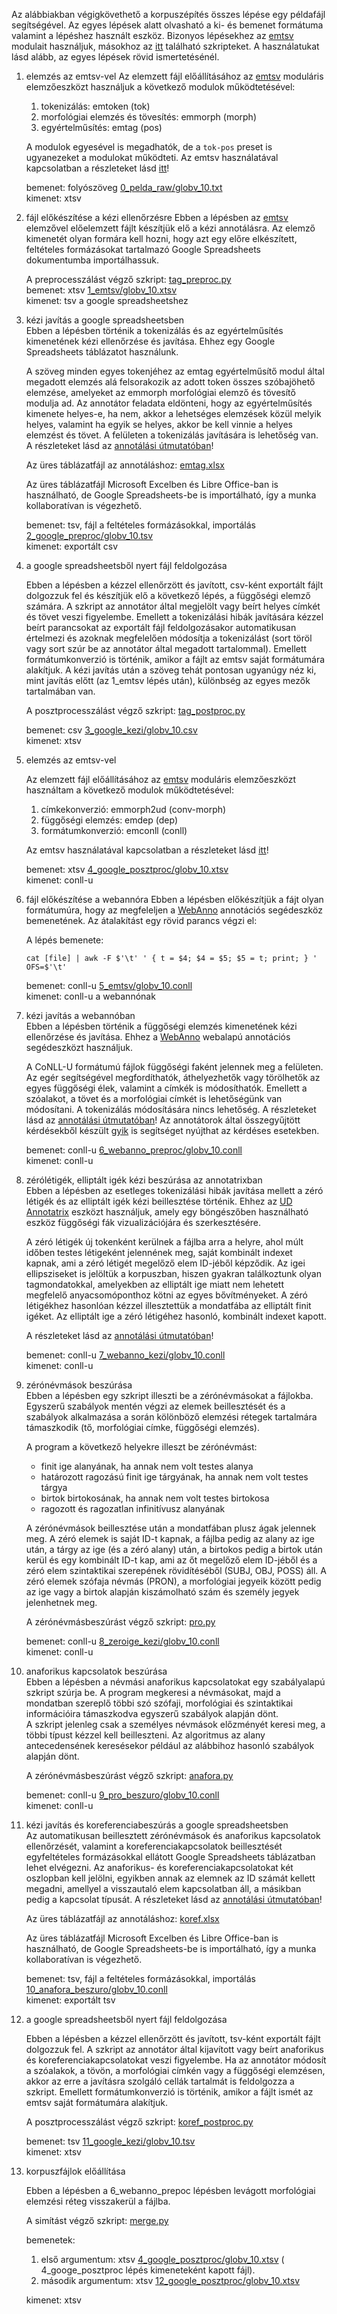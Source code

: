 Az alábbiakban végigkövethető a korpuszépítés összes lépése egy példafájl segítségével. Az egyes lépések alatt olvasható a ki- és bemenet formátuma valamint a lépéshez használt eszköz. Bizonyos lépésekhez az [emtsv](https://github.com/dlt-rilmta/emtsv) modulait használjuk, másokhoz az [itt](../szkriptek) található szkripteket. A használatukat lásd alább, az egyes lépések rövid ismertetésénél.

1. elemzés az emtsv-vel
   Az elemzett fájl előállításához az [emtsv](https://github.com/dlt-rilmta/emtsv) moduláris elemzőeszközt használjuk a következő modulok működtetésével:

   1. tokenizálás: emtoken (tok)
   1. morfológiai elemzés és tövesítés: emmorph (morph)
   1. egyértelműsítés: emtag (pos)

   A modulok egyesével is megadhatók, de a `tok-pos` preset is ugyanezeket a modulokat működteti. Az emtsv használatával kapcsolatban a részleteket lásd [itt](https://github.com/dlt-rilmta/emtsv)!

   bemenet: folyószöveg [0_pelda_raw/globv_10.txt](0_pelda_raw/globv_10.txt)   
   kimenet: xtsv  
    
2. fájl előkészítése a kézi ellenőrzésre
   Ebben a lépésben az [emtsv](https://github.com/dlt-rilmta/emtsv) elemzővel előelemzett fájlt készítjük elő a kézi annotálásra. Az elemző kimenetét olyan formára kell hozni, hogy azt egy előre elkészített, feltételes formázásokat tartalmazó Google Spreadsheets dokumentumba importálhassuk.

   A preprocesszálást végző szkript: [tag_preproc.py](../szkriptek/tag_preproc.py)  
   bemenet: xtsv  [1_emtsv/globv_10.xtsv](1_emtsv/globv_10.xtsv)  
   kimenet: tsv a google spreadsheetshez  
    
3. kézi javítás a google spreadsheetsben  
   Ebben a lépésben történik a tokenizálás és az egyértelműsítés kimenetének kézi ellenőrzése és javítása. Ehhez egy Google Spreadsheets táblázatot használunk.

   A szöveg minden egyes tokenjéhez az emtag egyértelműsítő modul által megadott elemzés alá felsorakozik az adott token összes szóbajöhető elemzése, amelyeket az emmorph morfológiai elemző és tövesítő modulja ad. Az annotátor feladata eldönteni, hogy az egyértelműsítés kimenete helyes-e, ha nem, akkor a lehetséges elemzések közül melyik helyes, valamint ha egyik se helyes, akkor be kell vinnie a helyes elemzést és tövet. A felületen a tokenizálás javítására is lehetőség van. A részleteket lásd az [annotálási útmutatóban](../utmutatok/emmorph_checker_guide.pdf)!

   Az üres táblázatfájl az annotáláshoz: [emtag.xlsx](../google_spreadsheets_fajlok/emtag.xlsx)

   Az üres táblázatfájl Microsoft Excelben és Libre Office-ban is használható, de Google Spreadsheets-be is importálható, így a munka kollaboratívan is végezhető.

   bemenet: tsv, fájl a feltételes formázásokkal, importálás  [2_google_preproc/globv_10.tsv](2_google_preproc/globv_10.tsv)  
   kimenet: exportált csv  
    
4. a google spreadsheetsből nyert fájl feldolgozása

   Ebben a lépésben a kézzel ellenőrzött és javított, csv-ként exportált fájlt dolgozzuk fel és készítjük elő a következő lépés, a függőségi elemző számára. A szkript az annotátor által megjelölt vagy beírt helyes címkét és tövet veszi figyelembe. Emellett a tokenizálási hibák javítására kézzel beírt parancsokat az exportált fájl feldolgozásakor automatikusan értelmezi és azoknak megfelelően módosítja a tokenizálást (sort töröl vagy sort szúr be az annotátor által megadott tartalommal). Emellett formátumkonverzió is történik, amikor a fájlt az emtsv saját formátumára alakítjuk. A kézi javítás után a szöveg tehát pontosan ugyanúgy néz ki, mint javítás előtt (az 1_emtsv lépés után), különbség az egyes mezők tartalmában van.

   A posztprocesszálást végző szkript: [tag_postproc.py](../szkriptek/tag_postproc.py)

   bemenet: csv  [3_google_kezi/globv_10.csv](3_google_kezi/globv_10.csv)  
   kimenet: xtsv
    
5. elemzés az emtsv-vel

   Az elemzett fájl előállításához az [emtsv](https://github.com/dlt-rilmta/emtsv) moduláris elemzőeszközt használtam a következő modulok működtetésével:

   1. címkekonverzió: emmorph2ud (conv-morph)
   1. függőségi elemzés: emdep (dep)
   1. formátumkonverzió: emconll (conll)

   Az emtsv használatával kapcsolatban a részleteket lásd [itt](https://github.com/dlt-rilmta/emtsv)!

   bemenet: xtsv  [4_google_posztproc/globv_10.xtsv](4_google_posztproc/globv_10.xtsv)  
   kimenet: conll-u
    
6. fájl előkészítése a webannóra
   Ebben a lépésben előkészítjük a fájt olyan formátumúra, hogy az megfeleljen a [WebAnno](https://webanno.github.io/webanno/) annotációs segédeszköz bemenetének. Az átalakítást egy rövid parancs végzi el:

   A lépés bemenete: 

    ```
    cat [file] | awk -F $'\t' ' { t = $4; $4 = $5; $5 = t; print; } ' OFS=$'\t'
   ```
   
   bemenet: conll-u  [5_emtsv/globv_10.conll](5_emtsv/globv_10.conll)  
   kimenet: conll-u a webannónak
    
7. kézi javítás a webannóban  
   Ebben a lépésben történik a függőségi elemzés kimenetének kézi ellenőrzése és javítása. Ehhez a [WebAnno](https://webanno.github.io/webanno/) webalapú annotációs segédeszközt használjuk.

   A CoNLL-U formátumú fájlok függőségi faként jelennek meg a felületen. Az egér segítségével megfordíthatók, áthelyezhetők vagy törölhetők az egyes függőségi élek, valamint a címkék is módosíthatók. Emellett a szóalakot, a tövet és a morfológiai címkét is lehetőségünk van módosítani. A tokenizálás módosítására nincs lehetőség. A részleteket lásd az [annotálási útmutatóban](../utmutatok/emdep_checker_guide.pdf)! Az annotátorok által összegyűjtött kérdésekből készült [gyik](../utmutatok/emdep_checker_faq.pdf) is segítséget nyújthat az kérdéses esetekben.

   bemenet: conll-u  [6_webanno_preproc/globv_10.conll](6_webanno_preproc/globv_10.conll)  
   kimenet: conll-u
    
8. zérólétigék, elliptált igék kézi beszúrása az annotatrixban  
   Ebben a lépésben az esetleges tokenizálási hibák javítása mellett a zéró létigék és az elliptált igék kézi beillesztése történik. Ehhez az [UD Annotatrix](https://github.com/jonorthwash/ud-annotatrix) eszközt használjuk, amely egy böngészőben használható eszköz függőségi fák vizualizációjára és szerkesztésére.

   A zéró létigék új tokenként kerülnek a fájlba arra a helyre, ahol múlt időben testes létigeként jelennének meg, saját kombinált indexet kapnak, ami a zéró létigét megelőző elem ID-jéből képződik. Az igei ellipsziseket is jelöltük a korpuszban, hiszen gyakran találkoztunk olyan tagmondatokkal, amelyekben az elliptált ige miatt nem lehetett megfelelő anyacsomóponthoz kötni az egyes bővítményeket. A zéró létigékhez hasonlóan kézzel illesztettük a mondatfába az elliptált finit igéket. Az elliptált ige a zéró létigéhez hasonló, kombinált indexet kapott.

   A részleteket lásd az [annotálási útmutatóban](../utmutatok/zero_verb_guide.pdf)!

   bemenet: conll-u  [7_webanno_kezi/globv_10.conll](7_webanno_kezi/globv_10.conll)  
   kimenet: conll-u

9. zérónévmások beszúrása  
   Ebben a lépésben egy szkript illeszti be a zérónévmásokat a fájlokba. Egyszerű szabályok mentén végzi az elemek beillesztését és a szabályok alkalmazása a során kölönböző elemzési rétegek tartalmára támaszkodik (tő, morfológiai címke, függőségi elemzés).

   A program a következő helyekre illeszt be zérónévmást:

   + finit ige alanyának, ha annak nem volt testes alanya
   + határozott ragozású finit ige tárgyának, ha annak nem volt testes tárgya
   + birtok birtokosának, ha annak nem volt testes birtokosa
   + ragozott és ragozatlan infinitívusz alanyának

   A zérónévmások beillesztése után a mondatfában plusz ágak jelennek meg. A zéró elemek is saját ID-t kapnak, a fájlba pedig az alany az ige után, a tárgy az ige (és a zéró alany) után, a birtokos pedig a birtok után kerül és egy kombinált ID-t kap, ami az őt megelőző elem ID-jéből és a zéró elem szintaktikai szerepének rövidítéséből (SUBJ, OBJ, POSS) áll. A zéró elemek szófaja névmás (PRON), a morfológiai jegyeik között pedig az ige vagy a birtok alapján kiszámolható szám és személy jegyek jelenhetnek meg.

   A zérónévmásbeszúrást végző szkript: [pro.py](../szkriptek/pro.py)
     
   bemenet: conll-u   [8_zeroige_kezi/globv_10.conll](8_zeroige_kezi/globv_10.conll)  
   kimenet: conll-u
    
10. anaforikus kapcsolatok beszúrása  
   Ebben a lépésben a névmási anaforikus kapcsolatokat egy szabályalapú szkript szúrja be. A program megkeresi a névmásokat, majd a mondatban szereplő többi szó szófaji, morfológiai és szintaktikai információira támaszkodva egyszerű szabályok alapján dönt.  
      A szkript jelenleg csak a személyes névmások előzményét keresi meg, a többi típust kézzel kell beilleszteni. Az algoritmus az alany antecedensének keresésekor például az alábbihoz hasonló szabályok alapján dönt.  
   
    A zérónévmásbeszúrást végző szkript: [anafora.py](../szkriptek/anafora.py)

    bemenet: conll-u  [9_pro_beszuro/globv_10.conll](9_pro_beszuro/globv_10.conll)  
   kimenet: conll-u
    
11. kézi javítás és koreferenciabeszúrás a google spreadsheetsben  
   Az automatikusan beillesztett zérónévmások és anaforikus kapcsolatok ellenőrzését, valamint a koreferenciakapcsolatok beillesztését egyfeltételes formázásokkal ellátott Google Spreadsheets táblázatban lehet elvégezni. Az anaforikus- és koreferenciakapcsolatokat két oszlopban kell jelölni, egyikben annak az elemnek az ID számát kellett megadni, amellyel a visszautaló elem kapcsolatban áll, a másikban pedig a kapcsolat típusát. A részleteket lásd az [annotálási útmutatóban](../utmutatok/koref_annot_guide.pdf)!  
   
      Az üres táblázatfájl az annotáláshoz: [koref.xlsx](../google_spreadsheets_fajlok/koref.xlsx)  
   
      Az üres táblázatfájl Microsoft Excelben és Libre Office-ban is használható, de Google Spreadsheets-be is importálható, így a munka kollaboratívan is végezhető.

      bemenet: tsv, fájl a feltételes formázásokkal, importálás [10_anafora_beszuro/globv_10.conll](10_anafora_beszuro/globv_10.conll)  
      kimenet: exportált tsv

12. a google spreadsheetsből nyert fájl feldolgozása  

    Ebben a lépésben a kézzel ellenőrzött és javított, tsv-ként exportált fájlt dolgozzuk fel. A szkript az annotátor által kijavított vagy beírt anaforikus és koreferenciakapcsolatokat veszi figyelembe. Ha az annotátor módosít a szóalakok, a tövön, a morfológiai címkén vagy a függőségi elemzésen, akkor az erre a javításra szolgáló cellák tartalmát is feldolgozza a szkript. Emellett formátumkonverzió is történik, amikor a fájlt ismét az emtsv saját formátumára alakítjuk.

    A posztprocesszálást végző szkript: [koref_postproc.py](../szkriptek/koref_postproc.py)

    bemenet: tsv  [11_google_kezi/globv_10.tsv](11_google_kezi/globv_10.tsv)  
   kimenet: xtsv
    
13. korpuszfájlok előállítása

    Ebben a lépésben a 6_webanno_prepoc lépésben levágott morfológiai elemzési réteg visszakerül a fájlba.

    A simítást végző szkript: [merge.py](../szkriptek/merge.py)

    bemenetek:
    1. első argumentum: xtsv [4_google_posztproc/globv_10.xtsv](4_google_posztproc/globv_10.xtsv) ( 4_googe_posztproc lépés kimeneteként kapott fájl).
    1. második argumentum: xtsv  [12_google_posztproc/globv_10.xtsv](12_google_posztproc/globv_10.xtsv)  
     
    kimenet: xtsv
